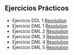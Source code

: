 ## Ejercicios Prácticos

* Ejercicio DDL 1 [Resolution](./Parte_01_ejercicios.sql)
* Ejercicio DML 1 [Resolution](./Parte_02_ejercicios.sql)
* Ejercicio DML 2 [Resolution](./Parte_03_ejercicios.sql)
* Ejercicio DML 3 [Resolution](./Parte_04_ejercicios.sql)
* Ejercicio DML 4 [Resolution](./Parte_05_ejercicios.sql)
* Ejercicio DML 5 [Resolution](./Parte_06_ejercicios.sql)
